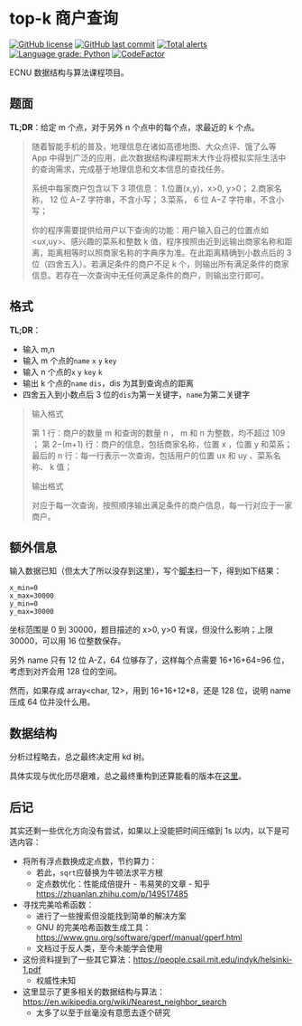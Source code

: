 # top-k 商户查询

[![GitHub license](https://img.shields.io/github/license/ccxxxi/k-nearest-neighbors)](LICENSE)
[![GitHub last commit](https://img.shields.io/github/last-commit/ccxxxi/k-nearest-neighbors)](https://github.com/CCXXXI/k-nearest-neighbors/commits)
[![Total alerts](https://img.shields.io/lgtm/alerts/g/CCXXXI/k-nearest-neighbors.svg?logo=lgtm&logoWidth=18)](https://lgtm.com/projects/g/CCXXXI/k-nearest-neighbors/alerts/)
[![Language grade: Python](https://img.shields.io/lgtm/grade/python/g/CCXXXI/k-nearest-neighbors.svg?logo=lgtm&logoWidth=18)](https://lgtm.com/projects/g/CCXXXI/k-nearest-neighbors/context:python)
[![CodeFactor](https://www.codefactor.io/repository/github/ccxxxi/k-nearest-neighbors/badge)](https://www.codefactor.io/repository/github/ccxxxi/k-nearest-neighbors)

ECNU 数据结构与算法课程项目。

## 题面

**TL;DR**：给定 m 个点，对于另外 n 个点中的每个点，求最近的 k 个点。

> 随着智能手机的普及，地理信息在诸如高德地图、大众点评、饿了么等 App 中得到广泛的应用，此次数据结构课程期末大作业将模拟实际生活中的查询需求，完成基于地理信息和文本信息的查找任务。
>
> 系统中每家商户包含以下 3 项信息： 1.位置(x,y)，x>0, y>0； 2.商家名称， 12 位 A−Z 字符串，不含小写； 3.菜系， 6 位 A−Z 字符串，不含小写；
>
> 你的程序需要提供给用户以下查询的功能：用户输入自己的位置点如 <ux,uy>、感兴趣的菜系和整数 k 值，程序按照由近到远输出商家名称和距离，距离相等时以照商家名称的字典序为准。在此距离精确到小数点后的 3 位（四舍五入）。若满足条件的商户不足 k 个，则输出所有满足条件的商家信息。若存在一次查询中无任何满足条件的商户，则输出空行即可。

## 格式

**TL;DR**：

- 输入 m,n
- 输入 m 个点的`name` `x` `y` `key`
- 输入 n 个点的`x` `y` `key` `k`
- 输出 k 个点的`name` `dis`，dis 为其到查询点的距离
- 四舍五入到小数点后 3 位的`dis`为第一关键字，`name`为第二关键字

> 输入格式
>
> 第 1 行：商户的数量 m 和查询的数量 n ， m 和 n 为整数，均不超过 109 ；
> 第 2−(m+1) 行：商户的信息，包括商家名称，位置 x ，位置 y 和菜系；
> 最后的 n 行：每一行表示一次查询，包括用户的位置 ux 和 uy 、菜系名称、 k 值；
>
> 输出格式
>
> 对应于每一次查询，按照顺序输出满足条件的商户信息，每一行对应于一家商户。

## 额外信息

输入数据已知（但太大了所以没存到这里），写个[脚本](#file-test-py)扫一下，得到如下结果：

```
x_min=0
x_max=30000
y_min=0
y_max=30000
```

坐标范围是 0 到 30000，题目描述的 x>0, y>0 有误，但没什么影响；上限 30000，可以用 16 位整数保存。

另外 name 只有 12 位 A-Z，64 位够存了，这样每个点需要 16+16+64=96 位，考虑到对齐会用 128 位的空间。

然而，如果存成 array<char, 12>，用到 16+16+12\*8，还是 128 位，说明 name 压成 64 位并没什么用。

## 数据结构

分析过程略去，总之最终决定用 kd 树。

具体实现与优化历尽磨难，总之最终重构到还算能看的版本在[这里](#file-eoj_contest289_problemb-cpp)。

## 后记

其实还剩一些优化方向没有尝试，如果以上没能把时间压缩到 1s 以内，以下是可选内容：

- 将所有浮点数换成定点数，节约算力：
  - 若此，`sqrt`应替换为牛顿法求平方根
  - 定点数优化：性能成倍提升 - 韦易笑的文章 - 知乎 https://zhuanlan.zhihu.com/p/149517485
- 寻找完美哈希函数：
  - 进行了一些搜索但没能找到简单的解决方案
  - GNU 的完美哈希函数生成工具：https://www.gnu.org/software/gperf/manual/gperf.html
  - 文档过于反人类，至今未能学会使用
- 这份资料提到了一些其它算法：https://people.csail.mit.edu/indyk/helsinki-1.pdf
  - 权威性未知
- 这里显示了更多相关的数据结构与算法：https://en.wikipedia.org/wiki/Nearest_neighbor_search
  - 太多了以至于丝毫没有意愿去逐个研究
